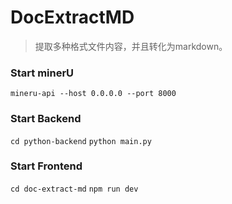 # DocExtractMD

> 提取多种格式文件内容，并且转化为markdown。


### Start minerU

`mineru-api --host 0.0.0.0 --port 8000`

### Start Backend

`cd python-backend`
`python main.py`

### Start Frontend
`cd doc-extract-md`
`npm run dev`